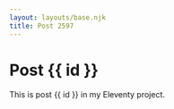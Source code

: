 ```yaml
---
layout: layouts/base.njk
title: Post 2597
---
```


# Post {{ id }}

This is post {{ id }} in my Eleventy project.

